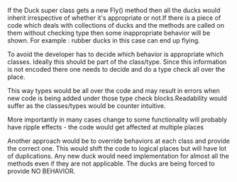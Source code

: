 If the Duck super class gets a new Fly() method then all the ducks would 
inherit irrespective of whether it's appropriate or not.If there is a piece
of code which deals with collections of ducks and the methods are called on 
them without checking type then some inappropriate behavior will be shown.
For example : rubber ducks in this case can end up flying. 

To avoid the developer has to decide which behavior is appropriate which 
classes. Ideally this should be part of the class/type. Since this 
information is not encoded there one needs to decide and do a type check 
all over the place.

This way types would be all over the code and may result in errors when new 
code is being added under those type check blocks.Readability would suffer
as the classes/types would be counter intuitive.

More importantly in many cases change to some functionality will probably 
have ripple effects - the code would get affected at multiple places

Another approach would be to override behaviors at each class and provide the
correct one. This would shift the code to logical places but will have lot of
duplications. Any new duck would need implementation for almost all the methods
even if they are not applicable. The ducks are being forced to provide NO
BEHAVIOR.